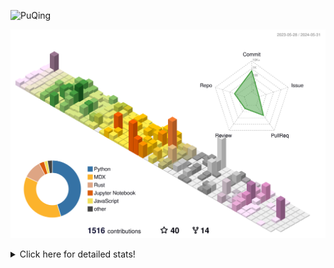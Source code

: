 ![PuQing](https://user-images.githubusercontent.com/27223114/171565019-9a56fae6-b08b-421f-99db-7e830da42371.png)

![](./profile-3d-contrib/profile-season-animate.svg)

<details>
<summary>Click here for detailed stats!</summary>

<!--START_SECTION:waka-->
![Lines of code](https://img.shields.io/badge/From%20Hello%20World%20I%27ve%20Written-1.4%20million%20lines%20of%20code-blue)

**🐱 My GitHub Data** 

> 📦 388.7 kB Used in GitHub's Storage 
 > 
> 🏆 381 Contributions in the Year 2024
 > 
> 🚫 Not Opted to Hire
 > 
> 📜 47 Public Repositories 
 > 
> 🔑 29 Private Repositories 
 > 
**I'm an Early 🐤** 

```text
🌞 Morning                621 commits         ██░░░░░░░░░░░░░░░░░░░░░░░   07.94 % 
🌆 Daytime                3634 commits        ████████████░░░░░░░░░░░░░   46.46 % 
🌃 Evening                1609 commits        █████░░░░░░░░░░░░░░░░░░░░   20.57 % 
🌙 Night                  1957 commits        ██████░░░░░░░░░░░░░░░░░░░   25.02 % 
```


📊 **This Week I Spent My Time On** 

```text
💬 Programming Languages: 
Browsing                 7 hrs 44 mins       ██████████░░░░░░░░░░░░░░░   41.07 % 
Reading Paper            2 hrs 53 mins       ████░░░░░░░░░░░░░░░░░░░░░   15.29 % 
Searching                2 hrs 10 mins       ███░░░░░░░░░░░░░░░░░░░░░░   11.50 % 
Python                   1 hr 26 mins        ██░░░░░░░░░░░░░░░░░░░░░░░   07.60 % 
Fish Touching            1 hr 17 mins        ██░░░░░░░░░░░░░░░░░░░░░░░   06.87 % 

🔥 Editors: 
Chrome                   15 hrs 26 mins      ████████████████████░░░░░   81.81 % 
VS Code                  2 hrs 39 mins       ████░░░░░░░░░░░░░░░░░░░░░   14.13 % 
fish                     45 mins             █░░░░░░░░░░░░░░░░░░░░░░░░   04.06 % 

💻 Operating System: 
Mac                      16 hrs 12 mins      █████████████████████░░░░   85.87 % 
WSL                      2 hrs 17 mins       ███░░░░░░░░░░░░░░░░░░░░░░   12.17 % 
Windows                  12 mins             ░░░░░░░░░░░░░░░░░░░░░░░░░   01.12 % 
Linux                    9 mins              ░░░░░░░░░░░░░░░░░░░░░░░░░   00.84 % 
```


<!--END_SECTION:waka-->
</details>
